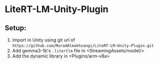 # LiteRT-LM-Unity-Plugin

## Setup:
1. Import in Unity using git url of `https://github.com/MuradAlmakhzangi/LiteRT-LM-Unity-Plugin.git`
2. Add gemma3-1b's `.litertlm` file in <StreamingAssets/model/> 
3. Add the dynamic library in <Plugins/arm-v8a>